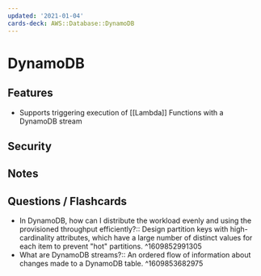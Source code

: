 ```yaml
---
updated: '2021-01-04'
cards-deck: AWS::Database::DynamoDB
---
```


# DynamoDB

## Features

- Supports triggering execution of [[Lambda]] Functions with a DynamoDB stream

## Security

## Notes

## Questions / Flashcards

- In DynamoDB, how can I distribute the workload evenly and using the provisioned throughput efficiently?:: Design partition keys with high-cardinality attributes, which have a large number of distinct values for each item to prevent "hot" partitions.
^1609852991305
- What are DynamoDB streams?:: An ordered flow of information about changes made to a DynamoDB table.
^1609853682975
